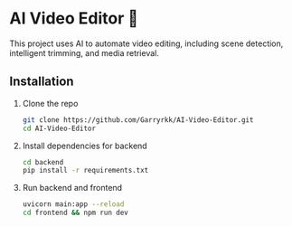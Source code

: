 # AI Video Editor 🎥  
This project uses AI to automate video editing, including scene detection, intelligent trimming, and media retrieval.  

## Installation  
1. Clone the repo  
   ```bash
   git clone https://github.com/Garryrkk/AI-Video-Editor.git  
   cd AI-Video-Editor  
   ```  
2. Install dependencies for backend  
   ```bash
   cd backend  
   pip install -r requirements.txt  
   ```  
3. Run backend and frontend  
   ```bash
   uvicorn main:app --reload  
   cd frontend && npm run dev  
   ```  
